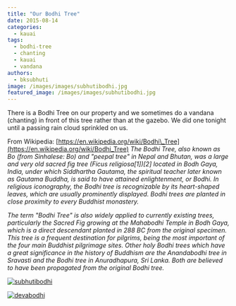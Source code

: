 ```yaml
---
title: "Our Bodhi Tree"
date: 2015-08-14
categories: 
  - kauai
tags: 
  - bodhi-tree
  - chanting
  - kauai
  - vandana
authors: 
  - bksubhuti
image: /images/images/subhutibodhi.jpg
featured_image: /images/images/subhutibodhi.jpg
---
```


There is a Bodhi Tree on our property and we sometimes do a vandana (chanting) in front of this tree rather than at the gazebo. We did one tonight until a passing rain cloud sprinkled on us.

From Wikipedia: [https://en.wikipedia.org/wiki/Bodhi\_Tree](https://en.wikipedia.org/wiki/Bodhi_Tree) _The Bodhi Tree, also known as Bo (from Sinhalese: Bo) and "peepal tree" in Nepal and Bhutan, was a large and very old sacred fig tree (Ficus religiosa\[1\])\[2\] located in Bodh Gaya, India, under which Siddhartha Gautama, the spiritual teacher later known as Gautama Buddha, is said to have attained enlightenment, or Bodhi. In religious iconography, the Bodhi tree is recognizable by its heart-shaped leaves, which are usually prominently displayed. Bodhi trees are planted in close proximity to every Buddhist monastery._

_The term "Bodhi Tree" is also widely applied to currently existing trees, particularly the Sacred Fig growing at the Mahabodhi Temple in Bodh Gaya, which is a direct descendant planted in 288 BC from the original specimen. This tree is a frequent destination for pilgrims, being the most important of the four main Buddhist pilgrimage sites. Other holy Bodhi trees which have a great significance in the history of Buddhism are the Anandabodhi tree in Sravasti and the Bodhi tree in Anuradhapura, Sri Lanka. Both are believed to have been propagated from the original Bodhi tree._

[![subhutibodhi](/images/subhutibodhi.jpg)](/images/2015/08/subhutibodhi.jpg)

[![devabodhi](/images/devabodhi.jpg)](/images/2015/08/devabodhi.jpg)